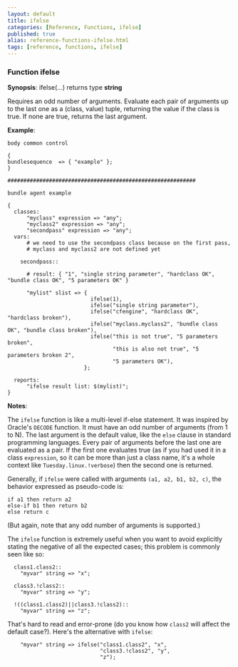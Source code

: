```yaml
---
layout: default
title: ifelse
categories: [Reference, Functions, ifelse]
published: true
alias: reference-functions-ifelse.html
tags: [reference, functions, ifelse]
---
```


### Function ifelse

**Synopsis**: ifelse(...) returns type **string**

  

Requires an odd number of arguments.  Evaluate each pair of arguments up to the last one as a (class, value) tuple, returning the value if the class is true.  If none are true, returns the last argument.

**Example**:  
   

```cf3
body common control

{
bundlesequence  => { "example" };
}

###########################################################

bundle agent example

{     
  classes:
      "myclass" expression => "any";
      "myclass2" expression => "any";
      "secondpass" expression => "any";
  vars:
      # we need to use the secondpass class because on the first pass,
      # myclass and myclass2 are not defined yet

    secondpass::

      # result: { "1", "single string parameter", "hardclass OK", "bundle class OK", "5 parameters OK" }

      "mylist" slist => {
                          ifelse(1),
                          ifelse("single string parameter"),
                          ifelse("cfengine", "hardclass OK", "hardclass broken"),
                          ifelse("myclass.myclass2", "bundle class OK", "bundle class broken"),
                          ifelse("this is not true", "5 parameters broken",
                                 "this is also not true", "5 parameters broken 2",
                                 "5 parameters OK"),
                        };

  reports:
      "ifelse result list: $(mylist)";
}
```

**Notes**:  
   
The `ifelse` function is like a multi-level if-else statement.  It was
inspired by Oracle's `DECODE` function.  It must have an odd number of
arguments (from 1 to N).  The last argument is the default value, like
the `else` clause in standard programming languages.  Every pair of
arguments before the last one are evaluated as a pair.  If the first
one evaluates true (as if you had used it in a class `expression`, so
it can be more than just a class name, it's a whole context like
`Tuesday.linux.!verbose`) then the second one is returned.

Generally, if `ifelse` were called with arguments `(a1, a2, b1,
b2, c)`, the behavior expressed as pseudo-code is:

```
if a1 then return a2
else-if b1 then return b2
else return c
```

(But again, note that any odd number of arguments is supported.)

The `ifelse` function is extremely useful when you want to avoid
explicitly stating the negative of all the expected cases; this
problem is commonly seen like so:

```cf3
  class1.class2::
    "myvar" string => "x";

  class3.!class2::
    "myvar" string => "y";

  !((class1.class2)||class3.!class2)::
    "myvar" string => "z";
```

That's hard to read and error-prone (do you know how `class2` will
affect the default case?).  Here's the alternative with `ifelse`:

```cf3
    "myvar" string => ifelse("class1.class2", "x",
                             "class3.!class2", "y",
                             "z");
```
